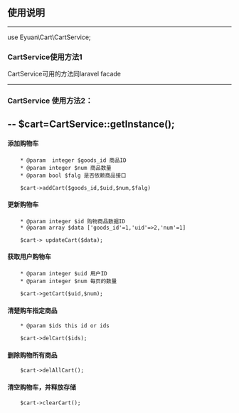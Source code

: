 ## 使用说明

---
use Eyuan\Cart\CartService;
### CartService使用方法1

CartService可用的方法同laravel facade

---

### CartService 使用方法2：
--
$cart=CartService::getInstance();
--

#### 添加购物车
```
    * @param  integer $goods_id 商品ID
    * @param integer $num 商品数量
    * @param bool $falg 是否依赖商品接口

    $cart->addCart($goods_id,$uid,$num,$falg)
```

#### 更新购物车
```
    * @param integer $id 购物商品数据ID
    * @param array $data ['goods_id'=1,'uid'=>2,'num'=1]

    $cart-> updateCart($data);
```

#### 获取用户购物车
```
    * @param integer $uid 用户ID
    * @param integer $num 每页的数量

    $cart->getCart($uid,$num);
```

#### 清楚购车指定商品
```
    * @param $ids this id or ids

    $cart->delCart($ids);
```
#### 删除购物所有商品
```
    $cart->delAllCart();
```

#### 清空购物车，并释放存储
```
    $cart->clearCart();
```
